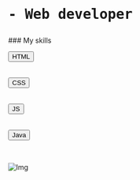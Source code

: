 <h1><pre>- Web developer </pre></h1>
### My skills
<pre>
<button>HTML</button>
<br>
<button>CSS</button>
<br>
<button>JS</button>
<br>
<button>Java</button>
<br>
</pre>

![Img](ruta/a/la/imagen.jpg)

